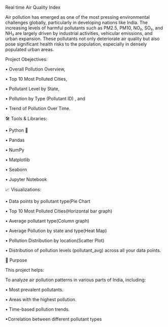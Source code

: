 Real time Air Quality Index

Air pollution has emerged as one of the most pressing environmental challenges globally, particularly in developing nations like India. The increasing levels of harmful pollutants such as PM2.5, PM10, NO₂, SO₂, and NH₃ are largely driven by industrial activities, vehicular emissions, and urban expansion. These pollutants not only deteriorate air quality but also pose significant health risks to the population, especially in densely populated urban areas.

Project Obejectives:


• Overall Pollution Overview,

• Top 10 Most Polluted Cities,

• Pollutant Level by State,

• Pollution by Type (Pollutant ID) ,   and

• Trend of Pollution Over Time.

🛠️ Tools & Libraries:


• Python 🐍

• Pandas

• NumPy

• Matplotlib

• Seaborn

• Jupyter Notebook

📈 Visualizations:


• Data points by pollutant type(Pie Chart

• Top 10 Most Polluted Cities(Horizontal bar graph)

• Average pollutant type(Column graph)

• Average Pollution by state and type(Heat Map)

• Pollution Distribution by location(Scatter Plot)

• Distribution of pollution levels (pollutant_avg) across all your data points.


📌 Purpose

This project helps:

To analyze air pollution patterns in various parts of India, including:

• Most prevalent pollutants.

• Areas with the highest pollution.

• Time-based pollution trends.

 •Correlation between different pollutant types
